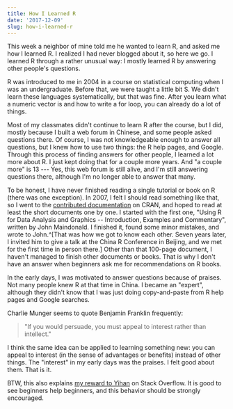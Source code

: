 ```yaml
---
title: How I Learned R
date: '2017-12-09'
slug: how-i-learned-r
---
```


This week a neighbor of mine told me he wanted to learn R, and asked me how I learned R. I realized I had never blogged about it, so here we go. I learned R through a rather unusual way: I mostly learned R by answering other people's questions.

R was introduced to me in 2004 in a course on statistical computing when I was an undergraduate. Before that, we were taught a little bit S. We didn't learn these languages systematically, but that was fine. After you learn what a numeric vector is and how to write a for loop, you can already do a lot of things.

Most of my classmates didn't continue to learn R after the course, but I did, mostly because I built a web forum in Chinese, and some people asked questions there. Of course, I was not knowledgeable enough to answer all questions, but I knew how to use two things: the R help pages, and Google. Through this process of finding answers for other people, I learned a lot more about R. I just kept doing that for a couple more years. And "a couple more" is 13 --- Yes, this web forum is still alive, and I'm still answering questions there, although I'm no longer able to answer that many.

To be honest, I have never finished reading a single tutorial or book on R (there was one exception). In 2007, I felt I should read something like that, so I went to the [contributed documentation](https://cran.rstudio.com/other-docs.html) on CRAN, and hoped to read at least the short documents one by one. I started with the first one, "Using R for Data Analysis and Graphics -- Introduction, Examples and Commentary", written by John Maindonald. I finished it, found some minor mistakes, and wrote to John.^[That was how we got to know each other. Seven years later, I invited him to give a talk at the China R Conference in Beijing, and we met for the first time in person there.] Other than that 100-page document, I haven't managed to finish other documents or books. That is why I don't have an answer when beginners ask me for recommendations on R books. 

In the early days, I was motivated to answer questions because of praises. Not many people knew R at that time in China. I became an "expert", although they didn't know that I was just doing copy-and-paste from R help pages and Google searches.

Charlie Munger seems to quote Benjamin Franklin frequently:

> "If you would persuade, you must appeal to interest rather than intellect."

I think the same idea can be applied to learning something new: you can appeal to interest (in the sense of advantages or benefits) instead of other things. The "interest" in my early days was the praises. I felt good about them. That is it.

BTW, this also explains [my reward to Yihan](https://stackoverflow.com/a/47109231/559676) on Stack Overflow. It is good to see beginners help beginners, and this behavior should be strongly encouraged.
